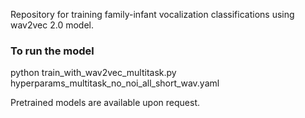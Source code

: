 Repository for training family-infant vocalization classifications using wav2vec 2.0 model.

### To run the model ###

python train_with_wav2vec_multitask.py hyperparams_multitask_no_noi_all_short_wav.yaml

Pretrained models are available upon request. 
